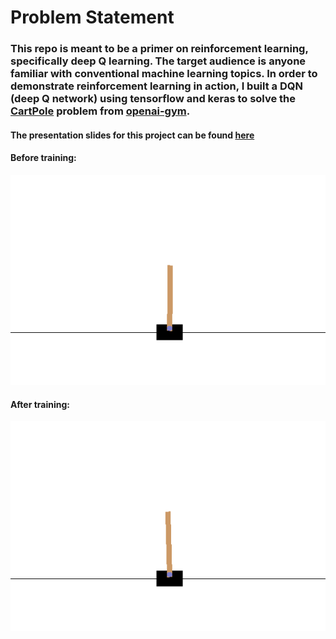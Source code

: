 # Problem Statement
### This repo is meant to be a primer on reinforcement learning, specifically deep Q learning. The target audience is anyone familiar with conventional machine learning topics. In order to demonstrate reinforcement learning in action, I built a DQN (deep Q network) using tensorflow and keras to solve the [CartPole](https://gym.openai.com/envs/CartPole-v1/) problem from [openai-gym](https://gym.openai.com/).

#### The presentation slides for this project can be found [here](https://github.com/c24thomas/cuddly-adventure/blob/main/data/An%20Introduction%20to%20Reinforcement%20Learning.pptx)

#### Before training:
<img src=https://github.com/c24thomas/cuddly-adventure/blob/main/videos/naive.gif>

#### After training:
<img src=https://github.com/c24thomas/cuddly-adventure/blob/main/videos/solved.gif>
